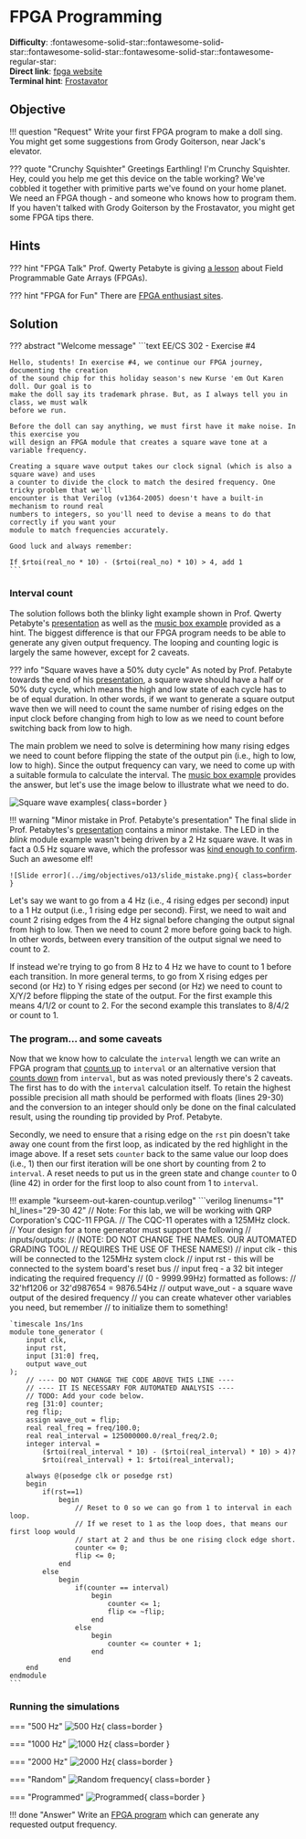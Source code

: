 # FPGA Programming

**Difficulty**: :fontawesome-solid-star::fontawesome-solid-star::fontawesome-solid-star::fontawesome-solid-star::fontawesome-regular-star:<br/>
**Direct link**: [fpga website](https://fpga.jackfrosttower.com/?challenge=fpga&id=0c282692-27d5-41ea-b109-01de073c5fa8)<br/>
**Terminal hint**: [Frostavator](../hints/h13.md)


## Objective

!!! question "Request"
    Write your first FPGA program to make a doll sing. You might get some suggestions from Grody Goiterson, near Jack's elevator.

??? quote "Crunchy Squishter"
    Greetings Earthling! I'm Crunchy Squishter.<br/>
    Hey, could you help me get this device on the table working? We've cobbled it together with primitive parts we've found on your home planet.<br/>
    We need an FPGA though - and someone who knows how to program them.<br/>
    If you haven't talked with Grody Goiterson by the Frostavator, you might get some FPGA tips there.


## Hints

??? hint "FPGA Talk"
    Prof. Qwerty Petabyte is giving [a lesson](https://www.youtube.com/watch?v=GFdG1PJ4QjA) about Field Programmable Gate Arrays (FPGAs).

??? hint "FPGA for Fun"
    There are [FPGA enthusiast sites](https://www.fpga4fun.com/MusicBox.html).


## Solution

??? abstract "Welcome message"
    ```text
    EE/CS 302 - Exercise #4

    Hello, students! In exercise #4, we continue our FPGA journey, documenting the creation
    of the sound chip for this holiday season's new Kurse 'em Out Karen doll. Our goal is to
    make the doll say its trademark phrase. But, as I always tell you in class, we must walk
    before we run.

    Before the doll can say anything, we must first have it make noise. In this exercise you
    will design an FPGA module that creates a square wave tone at a variable frequency.

    Creating a square wave output takes our clock signal (which is also a square wave) and uses
    a counter to divide the clock to match the desired frequency. One tricky problem that we'll
    encounter is that Verilog (v1364-2005) doesn't have a built-in mechanism to round real
    numbers to integers, so you'll need to devise a means to do that correctly if you want your
    module to match frequencies accurately.

    Good luck and always remember:

    If $rtoi(real_no * 10) - ($rtoi(real_no) * 10) > 4, add 1
    ```


### Interval count

The solution follows both the blinky light example shown in Prof. Qwerty Petabyte's [presentation](https://www.youtube.com/watch?v=GFdG1PJ4QjA) as well as the [music box example](https://www.fpga4fun.com/MusicBox1.html) provided as a hint. The biggest difference is that our FPGA program needs to be able to generate any given output frequency. The looping and counting logic is largely the same however, except for 2 caveats.

??? info "Square waves have a 50% duty cycle"
    As noted by Prof. Petabyte towards the end of his [presentation](https://www.youtube.com/watch?v=GFdG1PJ4QjA), a square wave should have a half or 50% duty cycle, which means the high and low state of each cycle has to be of equal duration. In other words, if we want to generate a square output wave then we will need to count the same number of rising edges on the input clock before changing from high to low as we need to count before switching back from low to high.

The main problem we need to solve is determining how many rising edges we need to count before flipping the state of the output pin (i.e., high to low, low to high). Since the output frequency can vary, we need to come up with a suitable formula to calculate the interval. The [music box example](https://www.fpga4fun.com/MusicBox1.html) provides the answer, but let's use the image below to illustrate what we need to do.

![Square wave examples](../img/objectives/o13/square_waves.png){ class=border }

!!! warning "Minor mistake in Prof. Petabyte's presentation<span id="slide_mistake"></span>"
    The final slide in Prof. Petabytes's [presentation](https://www.youtube.com/watch?v=GFdG1PJ4QjA) contains a minor mistake. The LED in the *blink* module example wasn't being driven by a 2 Hz square wave. It was in fact a 0.5 Hz square wave, which the professor was [kind enough to confirm](https://twitter.com/QPetabyte/status/1474070594299777026). Such an awesome elf!

    ![Slide error](../img/objectives/o13/slide_mistake.png){ class=border }

Let's say we want to go from a 4 Hz (i.e., 4 rising edges per second) input to a 1 Hz output (i.e., 1 rising edge per second). First, we need to wait and count 2 rising edges from the 4 Hz signal before changing the output signal from high to low. Then we need to count 2 more before going back to high. In other words, between every transition of the output signal we need to count to 2.

If instead we're trying to go from 8 Hz to 4 Hz we have to count to 1 before each transition. In more general terms, to go from X rising edges per second (or Hz) to Y rising edges per second (or Hz) we need to count to X/Y/2 before flipping the state of the output. For the first example this means 4/1/2 or count to 2. For the second example this translates to 8/4/2 or count to 1.


### The program... and some caveats

Now that we know how to calculate the `interval` length we can write an FPGA program that [counts up](../tools/objectives/o13/kurseem-out-karen-countup.verilog) to `interval` or an alternative version that [counts down](../tools/objectives/o13/kurseem-out-karen-countdown.verilog) from `interval`, but as was noted previously there's 2 caveats. The first has to do with the `interval` calculation itself. To retain the highest possible precision all math should be performed with floats (lines 29-30) and the conversion to an integer should only be done on the final calculated result, using the rounding tip provided by Prof. Petabyte. 

Secondly, we need to ensure that a rising edge on the `rst` pin doesn't take away one count from the first  loop, as indicated by the red highlight in the image above. If a reset sets `counter` back to the same value our loop does (i.e., 1) then our first iteration will be one short by counting from 2 to `interval`. A reset needs to put us in the green state and change `counter` to 0 (line 42) in order for the first loop to also count from 1 to `interval`. 

!!! example "kurseem-out-karen-countup.verilog"
    ```verilog linenums="1" hl_lines="29-30 42"
    // Note: For this lab, we will be working with QRP Corporation's CQC-11 FPGA.
    // The CQC-11 operates with a 125MHz clock.
    // Your design for a tone generator must support the following 
    // inputs/outputs:
    // (NOTE: DO NOT CHANGE THE NAMES. OUR AUTOMATED GRADING TOOL
    // REQUIRES THE USE OF THESE NAMES!)
    // input clk - this will be connected to the 125MHz system clock
    // input rst - this will be connected to the system board's reset bus
    // input freq - a 32 bit integer indicating the required frequency
    //              (0 - 9999.99Hz) formatted as follows:
    //              32'hf1206 or 32'd987654 = 9876.54Hz
    // output wave_out - a square wave output of the desired frequency
    // you can create whatever other variables you need, but remember
    // to initialize them to something!

    `timescale 1ns/1ns
    module tone_generator (
        input clk,
        input rst,
        input [31:0] freq,
        output wave_out
    );
        // ---- DO NOT CHANGE THE CODE ABOVE THIS LINE ---- 
        // ---- IT IS NECESSARY FOR AUTOMATED ANALYSIS ----
        // TODO: Add your code below. 
        reg [31:0] counter;
        reg flip;
        assign wave_out = flip;
        real real_freq = freq/100.0;
        real real_interval = 125000000.0/real_freq/2.0;
        integer interval = 
            ($rtoi(real_interval * 10) - ($rtoi(real_interval) * 10) > 4)? 
            $rtoi(real_interval) + 1: $rtoi(real_interval);

        always @(posedge clk or posedge rst)
        begin
            if(rst==1)
                begin
                    // Reset to 0 so we can go from 1 to interval in each loop.
                    // If we reset to 1 as the loop does, that means our first loop would
                    // start at 2 and thus be one rising clock edge short.
                    counter <= 0;
                    flip <= 0;
                end
            else
                begin
                    if(counter == interval)
                        begin
                            counter <= 1;
                            flip <= ~flip;
                        end
                    else
                        begin
                            counter <= counter + 1;                       
                        end
                end
        end
    endmodule
    ```


### Running the simulations

=== "500 Hz"
    ![500 Hz](../img/objectives/o13/500Hz.png){ class=border }

=== "1000 Hz"
    ![1000 Hz](../img/objectives/o13/1000Hz.png){ class=border }

=== "2000 Hz"
    ![2000 Hz](../img/objectives/o13/2000Hz.png){ class=border }

=== "Random"
    ![Random frequency](../img/objectives/o13/randomHz.png){ class=border }

=== "Programmed"
    ![Programmed](../img/objectives/o13/programmed.png){ class=border }

!!! done "Answer"
    Write an [FPGA program](../tools/objectives/o13/kurseem-out-karen-countup.verilog) which can generate any requested output frequency.
